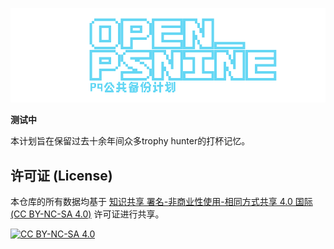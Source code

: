 ![](https://github.com/Ailyth99/OpenPSNine/blob/main/TITLE.png)







**测试中**

本计划旨在保留过去十余年间众多trophy hunter的打杯记忆。

## 许可证 (License)

本仓库的所有数据均基于 [知识共享 署名-非商业性使用-相同方式共享 4.0 国际 (CC BY-NC-SA 4.0)](https://creativecommons.org/licenses/by-nc-sa/4.0/deed.zh-hans) 许可证进行共享。

[![CC BY-NC-SA 4.0][cc-by-nc-sa-image]][cc-by-nc-sa]

[cc-by-nc-sa]: http://creativecommons.org/licenses/by-nc-sa/4.0/
[cc-by-nc-sa-image]: https://i.creativecommons.org/l/by-nc-sa/4.0/88x31.png